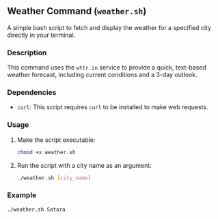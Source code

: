 ## Weather Command (`weather.sh`)

A simple bash script to fetch and display the weather for a specified city directly in your terminal.

### Description

This command uses the `wttr.in` service to provide a quick, text-based weather forecast, including current conditions and a 3-day outlook.

### Dependencies

* `curl`: This script requires `curl` to be installed to make web requests.

### Usage

1.  Make the script executable:
    ```bash
    chmod +x weather.sh
    ```

2.  Run the script with a city name as an argument:
    ```bash
    ./weather.sh [city_name]
    ```

### Example

```bash
./weather.sh Satara